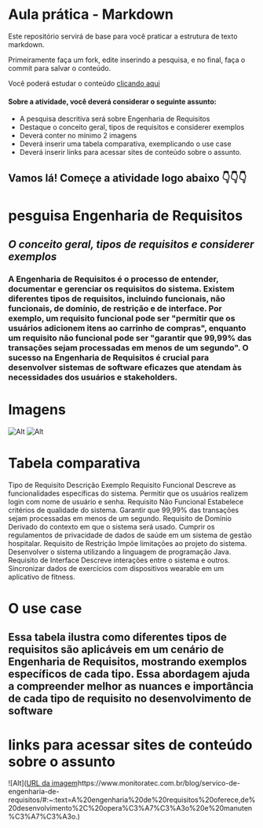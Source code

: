 # Aula prática - Markdown

Este repositório servirá de base para você praticar a estrutura de texto markdown. 

Primeiramente faça um fork, edite inserindo a pesquisa, e no final, faça o commit para salvar o conteúdo.

Você poderá estudar o conteúdo [clicando aqui](https://docs.pipz.com/central-de-ajuda/learning-center/guia-basico-de-markdown#open)

#### Sobre a atividade, você deverá considerar o seguinte assunto:

- A pesquisa descritiva será sobre Engenharia de Requisitos
- Destaque o conceito geral, tipos de requisitos e considerer exemplos
- Deverá conter no mínimo 2 imagens
- Deverá inserir uma tabela comparativa, exemplicando o use case
- Deverá inserir links para acessar sites de conteúdo sobre o assunto.


## Vamos lá! Começe a atividade logo abaixo 👇👇👇


# pesguisa Engenharia de Requisitos

##  _O conceito geral, tipos de requisitos e considerer exemplos_
### A Engenharia de Requisitos é o processo de entender, documentar e gerenciar os requisitos do sistema. Existem diferentes tipos de requisitos, incluindo funcionais, não funcionais, de domínio, de restrição e de interface. Por exemplo, um requisito funcional pode ser "permitir que os usuários adicionem itens ao carrinho de compras", enquanto um requisito não funcional pode ser "garantir que 99,99% das transações sejam processadas em menos de um segundo". O sucesso na Engenharia de Requisitos é crucial para desenvolver sistemas de software eficazes que atendam às necessidades dos usuários e stakeholders.

# Imagens
![Alt](https://encrypted-tbn0.gstatic.com/images?q=tbn:ANd9GcQMop2fLLGa0OOcJ4vWD4NfsS_ppJLFtwBf6Bac93HmuA&s) ![Alt](https://encrypted-tbn0.gstatic.com/images?q=tbn:ANd9GcSCXBxnj6Wrd4bH5qiDTZul1GEUEXnltewenPGDosocnA&s)


# Tabela comparativa
Tipo de Requisito	Descrição	Exemplo
Requisito Funcional	Descreve as funcionalidades específicas do sistema.	Permitir que os usuários realizem login com nome de usuário e senha.
Requisito Não Funcional	Estabelece critérios de qualidade do sistema.	Garantir que 99,99% das transações sejam processadas em menos de um segundo.
Requisito de Domínio	Derivado do contexto em que o sistema será usado.	Cumprir os regulamentos de privacidade de dados de saúde em um sistema de gestão hospitalar.
Requisito de Restrição	Impõe limitações ao projeto do sistema.	Desenvolver o sistema utilizando a linguagem de programação Java.
Requisito de Interface	Descreve interações entre o sistema e outros.	Sincronizar dados de exercícios com dispositivos wearable em um aplicativo de fitness.

# O use case

## Essa tabela ilustra como diferentes tipos de requisitos são aplicáveis em um cenário de Engenharia de Requisitos, mostrando exemplos específicos de cada tipo. Essa abordagem ajuda a compreender melhor as nuances e importância de cada tipo de requisito no desenvolvimento de software

#  links para acessar sites de conteúdo sobre o assunto
![Alt]([URL da imagem](https://www.monitoratec.com.br/blog/servico-de-engenharia-de-requisitos/#:~:text=A%20engenharia%20de%20requisitos%20oferece,de%20desenvolvimento%2C%20opera%C3%A7%C3%A3o%20e%20manuten%C3%A7%C3%A3o.)https://www.monitoratec.com.br/blog/servico-de-engenharia-de-requisitos/#:~:text=A%20engenharia%20de%20requisitos%20oferece,de%20desenvolvimento%2C%20opera%C3%A7%C3%A3o%20e%20manuten%C3%A7%C3%A3o.)
